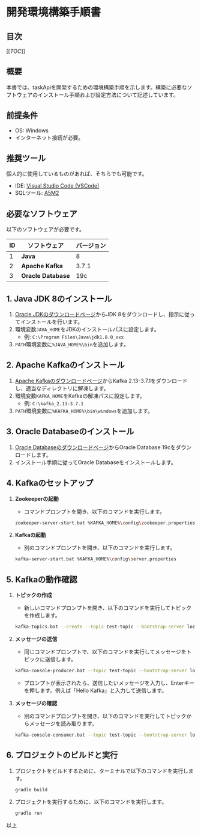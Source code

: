 # 開発環境構築手順書

## 目次
[[_TOC_]]

## 概要

本書では、taskApiを開発するための環境構築手順を示します。構築に必要なソフトウェアのインストール手順および設定方法について記述しています。

## 前提条件

- OS: Windows
- インターネット接続が必要。

## 推奨ツール

個人的に使用しているものがあれば、そちらでも可能です。

- IDE: [Visual Studio Code (VSCode)](https://code.visualstudio.com/download)
- SQLツール: [A5M2](https://a5m2.mmatsubara.com/)

## 必要なソフトウェア

以下のソフトウェアが必要です。

| ID  | ソフトウェア        | バージョン |
| --- | ------------------- | ---------- |
| 1   | **Java**            | 8          |
| 2   | **Apache Kafka**    | 3.7.1      |
| 3   | **Oracle Database** | 19c        |

## 1. Java JDK 8のインストール

1. [Oracle JDKのダウンロードページ](https://www.oracle.com/jp/java/technologies/downloads/#java8-windows)からJDK 8をダウンロードし、指示に従ってインストールを行います。
2. 環境変数`JAVA_HOME`をJDKのインストールパスに設定します。
   - 例: `C:\Program Files\Java\jdk1.8.0_xxx`
3. `PATH`環境変数に`%JAVA_HOME%\bin`を追加します。

## 2. Apache Kafkaのインストール

1. [Apache Kafkaのダウンロードページ](https://kafka.apache.org/downloads)からKafka 2.13-3.7.1をダウンロードし、適当なディレクトリに解凍します。
2. 環境変数`KAFKA_HOME`をKafkaの解凍パスに設定します。
   - 例: `C:\kafka_2.13-3.7.1`
3. `PATH`環境変数に`%KAFKA_HOME%\bin\windows`を追加します。

## 3. Oracle Databaseのインストール

1. [Oracle Databaseのダウンロードページ](https://www.oracle.com/jp/database/technologies/oracle-database-software-downloads.html)からOracle Database 19cをダウンロードします。
2. インストール手順に従ってOracle Databaseをインストールします。

## 4. Kafkaのセットアップ

1. **Zookeeperの起動**
   - コマンドプロンプトを開き、以下のコマンドを実行します。
   ```bash
   zookeeper-server-start.bat %KAFKA_HOME%\config\zookeeper.properties
   ```

2. **Kafkaの起動**
   - 別のコマンドプロンプトを開き、以下のコマンドを実行します。
   ```bash
   kafka-server-start.bat %KAFKA_HOME%\config\server.properties
   ```

## 5. Kafkaの動作確認

1. **トピックの作成**
   - 新しいコマンドプロンプトを開き、以下のコマンドを実行してトピックを作成します。
   ```bash
   kafka-topics.bat --create --topic test-topic --bootstrap-server localhost:9092 --partitions 1 --replication-factor 1
   ```

2. **メッセージの送信**
   - 同じコマンドプロンプトで、以下のコマンドを実行してメッセージをトピックに送信します。
   ```bash
   kafka-console-producer.bat --topic test-topic --bootstrap-server localhost:9092
   ```
   - プロンプトが表示されたら、送信したいメッセージを入力し、Enterキーを押します。例えば「Hello Kafka」と入力して送信します。

3. **メッセージの確認**
   - 別のコマンドプロンプトを開き、以下のコマンドを実行してトピックからメッセージを読み取ります。
   ```bash
   kafka-console-consumer.bat --topic test-topic --bootstrap-server localhost:9092 --from-beginning
   ```

## 6. プロジェクトのビルドと実行

1. プロジェクトをビルドするために、ターミナルで以下のコマンドを実行します。
   ```bash
   gradle build
   ```

2. プロジェクトを実行するために、以下のコマンドを実行します。
   ```bash
   gradle run
   ```

以上